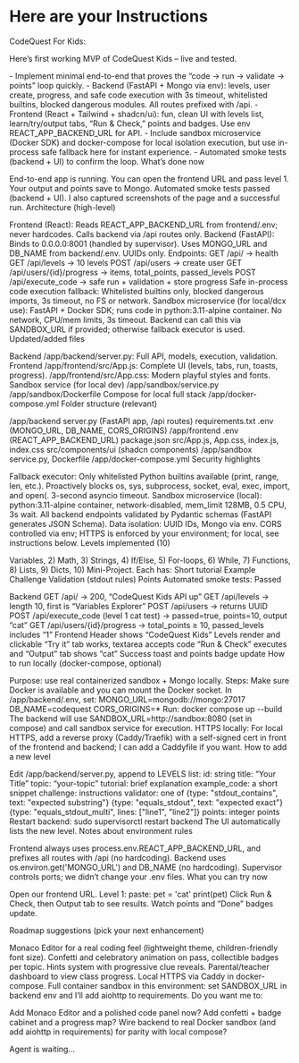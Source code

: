# Here are your Instructions
CodeQuest For Kids:

Here’s first working MVP of CodeQuest Kids – live and tested.

<Plan> - Implement minimal end-to-end that proves the “code → run → validate → points” loop quickly. - Backend (FastAPI + Mongo via env): levels, user create, progress, and safe code execution with 3s timeout, whitelisted builtins, blocked dangerous modules. All routes prefixed with /api. - Frontend (React + Tailwind + shadcn/ui): fun, clean UI with levels list, learn/try/output tabs, “Run & Check,” points and badges. Use env REACT_APP_BACKEND_URL for API. - Include sandbox microservice (Docker SDK) and docker-compose for local isolation execution, but use in-process safe fallback here for instant experience. - Automated smoke tests (backend + UI) to confirm the loop. </Plan>
What’s done now

End-to-end app is running. You can open the frontend URL and pass level 1. Your output and points save to Mongo.
Automated smoke tests passed (backend + UI). I also captured screenshots of the page and a successful run.
Architecture (high-level)

Frontend (React):
Reads REACT_APP_BACKEND_URL from frontend/.env; never hardcodes.
Calls backend via /api routes only.
Backend (FastAPI):
Binds to 0.0.0.0:8001 (handled by supervisor).
Uses MONGO_URL and DB_NAME from backend/.env. UUIDs only.
Endpoints:
GET /api/ → health
GET /api/levels → 10 levels
POST /api/users → create user
GET /api/users/{id}/progress → items, total_points, passed_levels
POST /api/execute_code → safe run + validation + store progress
Safe in-process code execution fallback:
Whitelisted builtins only, blocked dangerous imports, 3s timeout, no FS or network.
Sandbox microservice (for local/dcx use):
FastAPI + Docker SDK; runs code in python:3.11-alpine container.
No network, CPU/mem limits, 3s timeout.
Backend can call this via SANDBOX_URL if provided; otherwise fallback executor is used.
Updated/added files

Backend
/app/backend/server.py: Full API, models, execution, validation.
Frontend
/app/frontend/src/App.js: Complete UI (levels, tabs, run, toasts, progress).
/app/frontend/src/App.css: Modern playful styles and fonts.
Sandbox service (for local dev)
/app/sandbox/service.py
/app/sandbox/Dockerfile
Compose for local full stack
/app/docker-compose.yml
Folder structure (relevant)

/app/backend
server.py (FastAPI app, /api routes)
requirements.txt
.env (MONGO_URL, DB_NAME, CORS_ORIGINS)
/app/frontend
.env (REACT_APP_BACKEND_URL)
package.json
src/App.js, App.css, index.js, index.css
src/components/ui (shadcn components)
/app/sandbox
service.py, Dockerfile
/app/docker-compose.yml
Security highlights

Fallback executor:
Only whitelisted Python builtins available (print, range, len, etc.).
Proactively blocks os, sys, subprocess, socket, eval, exec, import, and open(.
3-second asyncio timeout.
Sandbox microservice (local):
python:3.11-alpine container, network-disabled, mem_limit 128MB, 0.5 CPU, 3s wait.
All backend endpoints validated by Pydantic schemas (FastAPI generates JSON Schema).
Data isolation: UUID IDs, Mongo via env.
CORS controlled via env; HTTPS is enforced by your environment; for local, see instructions below.
Levels implemented (10)

Variables, 2) Math, 3) Strings, 4) If/Else, 5) For-loops, 6) While, 7) Functions, 8) Lists, 9) Dicts, 10) Mini-Project. Each has:
Short tutorial
Example
Challenge
Validation (stdout rules)
Points
Automated smoke tests: Passed

Backend
GET /api/ → 200, “CodeQuest Kids API up”
GET /api/levels → length 10, first is “Variables Explorer”
POST /api/users → returns UUID
POST /api/execute_code (level 1 cat test) → passed=true, points=10, output “cat”
GET /api/users/{id}/progress → total_points ≥ 10, passed_levels includes “1”
Frontend
Header shows “CodeQuest Kids”
Levels render and clickable
“Try it” tab works, textarea accepts code
“Run & Check” executes and “Output” tab shows “cat”
Success toast and points badge update
How to run locally (docker-compose, optional)

Purpose: use real containerized sandbox + Mongo locally.
Steps:
Make sure Docker is available and you can mount the Docker socket.
In /app/backend/.env, set:
MONGO_URL=mongodb://mongo:27017
DB_NAME=codequest
CORS_ORIGINS=*
Run:
docker compose up --build
The backend will use SANDBOX_URL=http://sandbox:8080 (set in compose) and call sandbox service for execution.
HTTPS locally:
For local HTTPS, add a reverse proxy (Caddy/Traefik) with a self-signed cert in front of the frontend and backend; I can add a Caddyfile if you want.
How to add a new level

Edit /app/backend/server.py, append to LEVELS list:
id: string
title: “Your Title”
topic: “your-topic”
tutorial: brief explanation
example_code: a short snippet
challenge: instructions
validator: one of
{type: "stdout_contains", text: "expected substring"}
{type: "equals_stdout", text: "expected exact"}
{type: "equals_stdout_multi", lines: ["line1", "line2"]}
points: integer points
Restart backend: sudo supervisorctl restart backend
The UI automatically lists the new level.
Notes about environment rules

Frontend always uses process.env.REACT_APP_BACKEND_URL, and prefixes all routes with /api (no hardcoding).
Backend uses os.environ.get('MONGO_URL') and DB_NAME (no hardcoding).
Supervisor controls ports; we didn’t change your .env files.
What you can try now

Open our frontend URL.
Level 1: paste: pet = 'cat' print(pet)
Click Run & Check, then Output tab to see results.
Watch points and “Done” badges update.

Roadmap suggestions (pick your next enhancement)

Monaco Editor for a real coding feel (lightweight theme, children-friendly font size).
Confetti and celebratory animation on pass, collectible badges per topic.
Hints system with progressive clue reveals.
Parental/teacher dashboard to view class progress.
Local HTTPS via Caddy in docker-compose.
Full container sandbox in this environment: set SANDBOX_URL in backend env and I’ll add aiohttp to requirements.
Do you want me to:

Add Monaco Editor and a polished code panel now?
Add confetti + badge cabinet and a progress map?
Wire backend to real Docker sandbox (and add aiohttp in requirements) for parity with local compose?

Agent is waiting...

